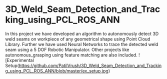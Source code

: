 # 3D_Weld_Seam_Detection_and_Tracking_using_PCL_ROS_ANN
In this project we have developed an algorithm to autonomously detect 3D weld seams on workpiece of any geometrical shape using Point Cloud Library. Further we have used Neural Networks to trace the detected weld seam using a 5 DOF Robotic Manipulator. Other projects like autonomous_grasping using feature matching are also included.
![Experimental Setup(https://github.com/PatilVrush/3D_Weld_Seam_Detection_and_Tracking_using_PCL_ROS_ANN/blob/master/ex_setup.jpg)
